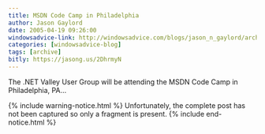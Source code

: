 ```yaml
---
title: MSDN Code Camp in Philadelphia
author: Jason Gaylord
date: 2005-04-19 09:26:00
windowsadvice-link: http://windowsadvice.com/blogs/jason_n_gaylord/archive/2005/04/19/DotNetValley-MSDN-CodeCamp-2005.aspx
categories: [windowsadvice-blog]
tags: [archive]
bitly: https://jasong.us/2DhrmyN
---
```


The .NET Valley User Group will be attending the MSDN Code Camp in Philadelphia, PA...

{% include warning-notice.html %}
Unfortunately, the complete post has not been captured so only a fragment is present.
{% include end-notice.html %}